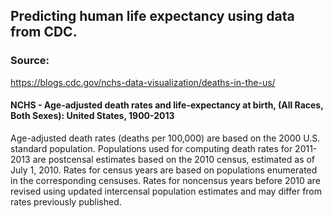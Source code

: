 <h2> Predicting human life expectancy using data from CDC. </h2>


<h3> Source: </h3>

https://blogs.cdc.gov/nchs-data-visualization/deaths-in-the-us/

<h4> NCHS - Age-adjusted death rates and life-expectancy at birth, (All Races, Both Sexes): United States, 1900-2013 </h4>

Age-adjusted death rates (deaths per 100,000) are based on the 2000 U.S. standard population. Populations used for computing death rates for 2011-2013 are postcensal estimates based on the 2010 census, estimated as of July 1, 2010. Rates for census years are based on populations enumerated in the corresponding censuses. Rates for noncensus years before 2010 are revised using updated intercensal population estimates and may differ from rates previously published.

